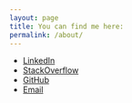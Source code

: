 ```yaml
---
layout: page
title: You can find me here:
permalink: /about/
---
```


- [LinkedIn](https://www.linkedin.com/in/sinisalouc/)
- [StackOverflow](https://stackoverflow.com/users/5599298/slouc)
- [GitHub](https://github.com/slouc)
- [Email](mailto:sinisalouc@gmail.com)